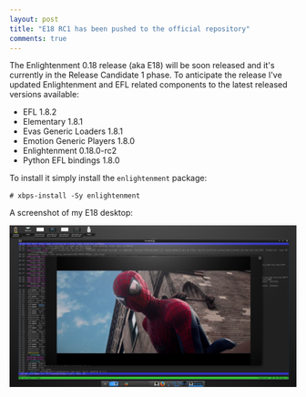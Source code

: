 ```yaml
---
layout: post
title: "E18 RC1 has been pushed to the official repository"
comments: true
---
```


The Enlightenment 0.18 release (aka E18) will be soon released and it's
currently in the Release Candidate 1 phase. To anticipate the release
I've updated Enlightenment and EFL related components to the latest released
versions available:

 - EFL 1.8.2
 - Elementary 1.8.1
 - Evas Generic Loaders 1.8.1
 - Emotion Generic Players 1.8.0
 - Enlightenment 0.18.0-rc2
 - Python EFL bindings 1.8.0

To install it simply install the `enlightenment` package:

    # xbps-install -Sy enlightenment

A screenshot of my E18 desktop:

[![E18 RC1 xtraeme desktop](/assets/screenshots/e18-rc1-xtraeme.png "E18 RC1 xtraeme desktop")](/assets/screenshots/e18-rc1-xtraeme.png)
